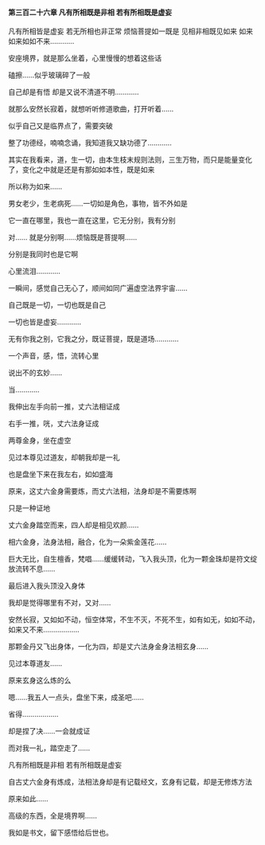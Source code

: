 #### 第三百二十六章 凡有所相既是非相 若有所相既是虚妄

凡有所相皆是虚妄
若无所相也非正常
烦恼菩提如一既是
见相非相既见如来
如来如来如如不来…………

安座境界，就是那么坐着，心里慢慢的想着这些话

磕擦……似乎玻璃碎了一般

自己却是有悟
却是又说不清道不明…………

就那么安然长寂着，就想听听修道歌曲，打开听着……

似乎自己又是临界点了，需要突破

整了功德经，喃喃念诵，我知道我又缺功德了…………

其实在我看来，道，生一切，由本生枝末规则法则，三生万物，而只是能量变化了，变化之中就是还是有那如如本性，既是如来

所以称为如来……

男女老少，生老病死……一切如是角色，事物，皆不外如是

它一直在哪里，我也一直在这里，它无分别，我有分别

对……
就是分别啊……烦恼既是菩提啊……

分别是我同时也是它啊

心里流泪…………

一瞬间，感觉自己无心了，顺间如同广遍虚空法界宇宙……

自己既是一切，一切也既是自己

一切也皆是虚妄…………


无有你我之别，它我之分，既证菩提，既是道场…………

一个声音，感，悟，流转心里

说出不的玄妙……

当…………

我伸出左手向前一推，丈六法相证成

右手一推，咣，丈六法身证成


两尊金身，坐在虚空

见过本尊见过道友，却朝我却是一礼

也是盘坐下来在我左右，如如盛海

原来，这丈六金身需要炼，而丈六法相，法身却是不需要炼啊

只是一种证地

丈六金身踏空而来，四人却是相见欢颜……

相六金身，法身法相，融合，化为一朵紫金莲花……

巨大无比，自生檀香，梵唱……缓缓转动，飞入我头顶，化为一颗金珠却是符文绽放流转不息……

最后进入我头顶没入身体

我却是觉得哪里有不对，又对……

安然长寂，又如如不动，恒空体常，不生不灭，不死不生，如有如无，如如不动，如来又不来………………

那颗金丹又飞出身体，一化为四，却是丈六法身金身法相玄身……

见过本尊道友……

原来玄身这么炼的么

嗯……我五人一点头，盘坐下来，成圣吧……

省得………………


却是捏了决……一会就成证

而对我一礼，踏空走了……


凡有所相既是非相
若有所相既是虚妄


自古丈六金身有炼成，法相法身却是有记载经文，玄身有记载，却是无修炼方法

原来如此……

高级的东西，全是境界啊……

我如是书文，留下感悟给后世也。

